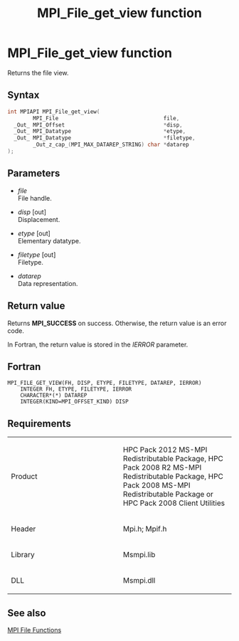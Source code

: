 ﻿---
title: MPI_File_get_view function
TOCTitle: MPI_File_get_view function
ms:assetid: 5760eaeb-fba1-4a07-9e9c-e9ef83c29d16
ms:mtpsurl: https://msdn.microsoft.com/en-us/library/Dn473321(v=VS.85)
ms:contentKeyID: 59360867
ms.date: 03/28/2018
mtps_version: v=VS.85
f1_keywords:
- MPI_FILE_GET_VIEW
- mpif/MPI_File_get_view
- mpi/MPI_FILE_GET_VIEW
dev_langs:
- C++
- C
---

# MPI\_File\_get\_view function

Returns the file view.

## Syntax

``` c++
int MPIAPI MPI_File_get_view(
        MPI_File                                 file,
  _Out_ MPI_Offset                               *disp,
  _Out_ MPI_Datatype                             *etype,
  _Out_ MPI_Datatype                             *filetype,
        _Out_z_cap_(MPI_MAX_DATAREP_STRING) char *datarep
);
```

## Parameters

  - *file*  
    File handle.

  - *disp* \[out\]  
    Displacement.

  - *etype* \[out\]  
    Elementary datatype.

  - *filetype* \[out\]  
    Filetype.

  - *datarep*  
    Data representation.

## Return value

Returns **MPI\_SUCCESS** on success. Otherwise, the return value is an error code.

In Fortran, the return value is stored in the *IERROR* parameter.

## Fortran

    MPI_FILE_GET_VIEW(FH, DISP, ETYPE, FILETYPE, DATAREP, IERROR)
        INTEGER FH, ETYPE, FILETYPE, IERROR
        CHARACTER*(*) DATAREP
        INTEGER(KIND=MPI_OFFSET_KIND) DISP

## Requirements

<table>
<colgroup>
<col style="width: 50%" />
<col style="width: 50%" />
</colgroup>
<tbody>
<tr class="odd">
<td><p>Product</p></td>
<td><p>HPC Pack 2012 MS-MPI Redistributable Package, HPC Pack 2008 R2 MS-MPI Redistributable Package, HPC Pack 2008 MS-MPI Redistributable Package or HPC Pack 2008 Client Utilities</p></td>
</tr>
<tr class="even">
<td><p>Header</p></td>
<td>Mpi.h;
Mpif.h</td>
</tr>
<tr class="odd">
<td><p>Library</p></td>
<td>Msmpi.lib</td>
</tr>
<tr class="even">
<td><p>DLL</p></td>
<td>Msmpi.dll</td>
</tr>
</tbody>
</table>


## See also

[MPI File Functions](mpi-file-functions.md)

